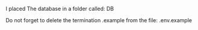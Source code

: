 I placed The database in a folder called: DB

Do not forget to delete the termination .example from the file: .env.example

